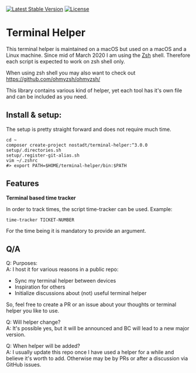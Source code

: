 [![Latest Stable Version](https://poser.pugx.org/amartinno1/terminal-helper/v/stable)](https://packagist.org/packages/amartinno1/terminal-helper)
[![License](https://poser.pugx.org/nostadt/terminal-helper/license)](https://packagist.org/packages/nostadt/terminal-helper)

# Terminal Helper

This terminal helper is maintained on a macOS but used on a macOS and a Linux machine.
Since mid of March 2020 I am using the [Zsh](http://www.zsh.org/) shell.
Therefore each script is expected to work on zsh shell only.

When using zsh shell you may also want to check out https://github.com/ohmyzsh/ohmyzsh/

This library contains various kind of helper, yet each tool has it's own file
and can be included as you need.

## Install & setup:

The setup is pretty straight forward and does not require much time.

```
cd ~
composer create-project nostadt/terminal-helper:^3.0.0
setup/.directories.sh
setup/.register-git-alias.sh
vim ~/.zshrc
#> export PATH=$HOME/terminal-helper/bin:$PATH
```

## Features

**Terminal based time tracker**

In order to track times, the script time-tracker can be used. Example:

```shell
time-tracker TICKET-NUMBER
```

For the time being it is mandatory to provide an argument.

## Q/A

Q: Purposes:  
A: I host it for various reasons in a public repo:  
* Sync my terminal helper between devices
* Inspiration for others
* Initialize discussions about (not) useful terminal helper

So, feel free to create a PR or an issue about your thoughts or terminal helper you like to use.

Q: Will helper change?  
A: It's possible yes, but it will be announced and BC will lead to a new major version.

Q: When helper will be added?  
A: I usually update this repo once I have used a helper for a while and believe it's worth to add.
Otherwise may be by PRs or after a discussion via GitHub issues.
